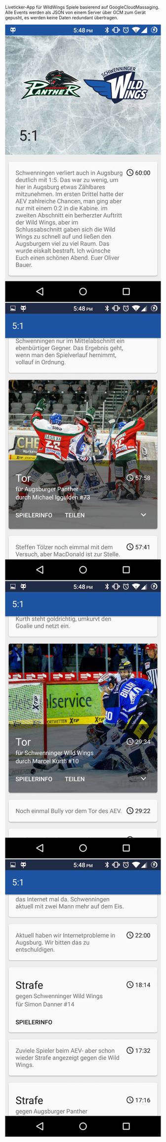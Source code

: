 Liveticker-App für WildWings Spiele basierend auf GoogleCloudMassaging. Alle Events werden als JSON von einem Server über GCM zum Gerät gepusht, es werden keine Daten redundant übertragen.

![alt tag](https://raw.githubusercontent.com/crysxd/WildWingsTicker/screenshots/Screenshot_2015-10-13-17-48-02.png)
![alt tag](https://raw.githubusercontent.com/crysxd/WildWingsTicker/screenshots/Screenshot_2015-10-13-17-48-08.png)
![alt tag](https://raw.githubusercontent.com/crysxd/WildWingsTicker/screenshots/Screenshot_2015-10-13-17-48-26.png)
![alt tag](https://raw.githubusercontent.com/crysxd/WildWingsTicker/screenshots/Screenshot_2015-10-13-17-48-34.png)

